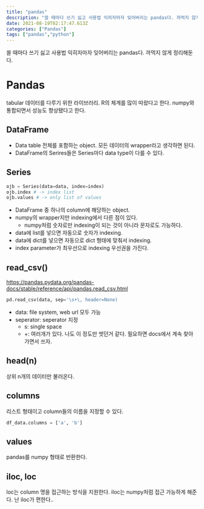 ```yaml
---
title: "pandas"
description: "쓸 때마다 쓰기 싫고 사용법 익히자마자 잊어버리는 pandas다. 까먹지 않게 정리해둔다.tabular 데이터를 다루기 위한 라이브러리. R의 체계를 많이 따왔다고 한다. numpy와 통합되면서 성능도 향상됐다고 한다.Data table 전체를 포함하는 object. "
date: 2021-08-19T02:17:47.613Z
categories: ["Pandas"]
tags: ["pandas","python"]
---
```

쓸 때마다 쓰기 싫고 사용법 익히자마자 잊어버리는 pandas다. 까먹지 않게 정리해둔다.

# Pandas
tabular 데이터를 다루기 위한 라이브러리. R의 체계를 많이 따왔다고 한다. numpy와 통합되면서 성능도 향상됐다고 한다.

## DataFrame
- Data table 전체를 포함하는 object. 모든 데이터의 wrapper라고 생각하면 된다.
- DataFrame의 Serires들은 Series마다 data type이 다를 수 있다.



## Series
```python
ojb = Series(data=data, index=index)
ojb.index # -> index list
ojb.values # -> only list of values
```
- DataFrame 중 하나의 column에 해당하는 object.
- numpy의 wrapper지만 indexing에서 다른 점이 있다.
  - numpy처럼 숫자로만 indexing이 되는 것이 아니라 문자로도 가능하다.
- data에 list를 넣으면 자동으로 숫자가 indexing.
- data에 dict를 넣으면 자동으로 dict 형태에 맞춰서 indexing.
- index parameter가 최우선으로 indexing 우선권을 가진다.



## read_csv()
https://pandas.pydata.org/pandas-docs/stable/reference/api/pandas.read_csv.html
```python
pd.read_csv(data, sep='\s+\, header=None)
```
- data: file system, web url 모두 가능
- seperator: seperator 지정
  - s: single space
  - +: 여러개가 있다.
나도 이 정도만 썻던거 같다. 필요하면 docs에서 계속 찾아가면서 쓰자.

## head(n)
상위 n개의 데이터만 불러온다.

## columns
리스트 형태이고 column들의 이름을 지정할 수 있다. 

```python
df_data.columns = ['a', 'b']
```

## values
pandas를 numpy 형태로 반환한다.

## iloc, loc
loc는 column 명을 접근하는 방식을 지원한다.
iloc는 numpy처럼 접근 가능하게 해준다. 난 iloc가 편한다..



